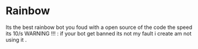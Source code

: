 # Rainbow
Its the best rainbow bot you foud with a open source of the code
the speed its 10/s 
WARNING !!! : if your bot get banned its not my fault  i create am not using it .
